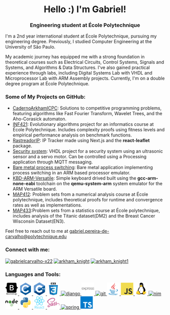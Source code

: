 <h1 align="center">Hello :) I'm Gabriel!</h1>
<h3 align="center">Engineering student at École Polytechnique</h3>

I'm a 2nd year international student at École Polytechnique, pursuing my engineering degree. Previously, I studied Computer Engineering at the University of São Paulo.

My academic journey has equipped me with a strong foundation in theoretical courses such as Electrical Circuits, Control Systems, Signals and Systems, and Algorithms & Data Structures. I've also gained practical experience through labs, including Digital Systems Lab with VHDL and Microprocessor Lab with ARM Assembly projects. Currently, I'm on a double degree program at École Polytechnique.

### Some of My Projects on GitHub:

- [CadernoArkhamICPC](https://github.com/ArkhamKnightGPC/CadernoArkhamICPC): Solutions to competitive programming problems, featuring algorithms like Fast Fourier Transform, Wavelet Trees, and the Aho-Corasick automaton.
- [INF421](https://github.com/ArkhamKnightGPC/INF421): Evolutionary algorithms project for an informatics course at École Polytechnique. Includes complexity proofs using fitness levels and empirical performance analysis on benchmark functions.
- [RastreadorIP](https://github.com/ArkhamKnightGPC/RastreadorIP): IP Tracker made using Next.js and the **react-leaflet** package.
- [Security system](https://github.com/ArkhamKnightGPC/sistema-seguranca): VHDL project for a security system using an ultrasonic sensor and a servo motor. Can be controlled using a Processing application through MQTT messaging.
- [Bare metal process switching](https://github.com/ArkhamKnightGPC/ChaveamentoProcessos): Bare metal application implementing process switching in an ARM based processor emulator.
- [KBD-ARM-Versatile](https://github.com/ArkhamKnightGPC/KBD-ARM-Versatile): Simple keyboard drived built using the **gcc-arm-none-eabi** toolchain on the **qemu-system-arm** system emulator for the ARM Versatile board.
- [MAP412](https://github.com/ArkhamKnightGPC/MAP412): Problem sets from a numerical analysis course at École polytechnique, includes theoretical proofs for runtime and convergence rates as well as implementations.
- [MAP433](https://github.com/ArkhamKnightGPC/MAP433):Problem sets from a statistics course at École polytechnique, includes analysis of the Titanic dataset(DM2) and the Breast Cancer Wisconsin Dataset(EN3).

Feel free to reach out to me at gabriel.pereira-de-carvalho@polytechnique.edu

<h3 align="left">Connect with me:</h3>
<p align="left">
<a href="https://linkedin.com/in/gabrielcarvalho-x22" target="blank"><img align="center" src="https://raw.githubusercontent.com/rahuldkjain/github-profile-readme-generator/master/src/images/icons/Social/linked-in-alt.svg" alt="gabrielcarvalho-x22" height="30" width="40" /></a>
<a href="https://codeforces.com/profile/arkham_knight" target="blank"><img align="center" src="https://raw.githubusercontent.com/rahuldkjain/github-profile-readme-generator/master/src/images/icons/Social/codeforces.svg" alt="arkham_knight" height="30" width="40" /></a>
<a href="https://www.codechef.com/users/arkham_knight1" target="blank"><img align="center" src="https://cdn.jsdelivr.net/npm/simple-icons@3.1.0/icons/codechef.svg" alt="arkham_knight1" height="30" width="40" /></a>
</p>

<h3 align="left">Languages and Tools:</h3>
<p align="left"> <a href="https://getbootstrap.com" target="_blank" rel="noreferrer"> <img src="https://raw.githubusercontent.com/devicons/devicon/master/icons/bootstrap/bootstrap-plain-wordmark.svg" alt="bootstrap" width="40" height="40"/> </a> <a href="https://www.cprogramming.com/" target="_blank" rel="noreferrer"> <img src="https://raw.githubusercontent.com/devicons/devicon/master/icons/c/c-original.svg" alt="c" width="40" height="40"/> </a> <a href="https://www.w3schools.com/cpp/" target="_blank" rel="noreferrer"> <img src="https://raw.githubusercontent.com/devicons/devicon/master/icons/cplusplus/cplusplus-original.svg" alt="cplusplus" width="40" height="40"/> </a> <a href="https://www.w3schools.com/css/" target="_blank" rel="noreferrer"> <img src="https://raw.githubusercontent.com/devicons/devicon/master/icons/css3/css3-original-wordmark.svg" alt="css3" width="40" height="40"/> </a> <a href="https://www.djangoproject.com/" target="_blank" rel="noreferrer"> <img src="https://cdn.worldvectorlogo.com/logos/django.svg" alt="django" width="40" height="40"/> </a> <a href="https://expressjs.com" target="_blank" rel="noreferrer"> <img src="https://raw.githubusercontent.com/devicons/devicon/master/icons/express/express-original-wordmark.svg" alt="express" width="40" height="40"/> </a> <a href="https://git-scm.com/" target="_blank" rel="noreferrer"> <img src="https://www.vectorlogo.zone/logos/git-scm/git-scm-icon.svg" alt="git" width="40" height="40"/> </a> <a href="https://www.java.com" target="_blank" rel="noreferrer"> <img src="https://raw.githubusercontent.com/devicons/devicon/master/icons/java/java-original.svg" alt="java" width="40" height="40"/> </a> <a href="https://developer.mozilla.org/en-US/docs/Web/JavaScript" target="_blank" rel="noreferrer"> <img src="https://raw.githubusercontent.com/devicons/devicon/master/icons/javascript/javascript-original.svg" alt="javascript" width="40" height="40"/> </a> <a href="https://www.linux.org/" target="_blank" rel="noreferrer"> <img src="https://raw.githubusercontent.com/devicons/devicon/master/icons/linux/linux-original.svg" alt="linux" width="40" height="40"/> </a> <a href="https://nim-lang.org/" target="_blank" rel="noreferrer"> <img src="https://www.vectorlogo.zone/logos/nim-lang/nim-lang-icon.svg" alt="nim" width="40" height="40"/> </a> <a href="https://nodejs.org" target="_blank" rel="noreferrer"> <img src="https://raw.githubusercontent.com/devicons/devicon/master/icons/nodejs/nodejs-original-wordmark.svg" alt="nodejs" width="40" height="40"/> </a> <a href="https://www.python.org" target="_blank" rel="noreferrer"> <img src="https://raw.githubusercontent.com/devicons/devicon/master/icons/python/python-original.svg" alt="python" width="40" height="40"/> </a> <a href="https://reactjs.org/" target="_blank" rel="noreferrer"> <img src="https://raw.githubusercontent.com/devicons/devicon/master/icons/react/react-original-wordmark.svg" alt="react" width="40" height="40"/> </a> <a href="https://sass-lang.com" target="_blank" rel="noreferrer"> <img src="https://raw.githubusercontent.com/devicons/devicon/master/icons/sass/sass-original.svg" alt="sass" width="40" height="40"/> </a> <a href="https://spring.io/" target="_blank" rel="noreferrer"> <img src="https://www.vectorlogo.zone/logos/springio/springio-icon.svg" alt="spring" width="40" height="40"/> </a> <a href="https://www.typescriptlang.org/" target="_blank" rel="noreferrer"> <img src="https://raw.githubusercontent.com/devicons/devicon/master/icons/typescript/typescript-original.svg" alt="typescript" width="40" height="40"/> </a> </p>

